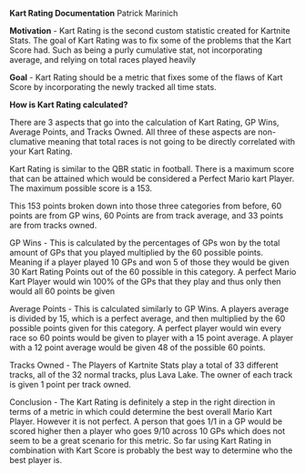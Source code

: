**Kart Rating Documentation**
Patrick Marinich

**Motivation** - Kart Rating is the second custom statistic created for Kartnite Stats. The goal of Kart Rating was to fix some of the problems that the Kart Score had. Such as being a purly cumulative stat, not incorporating average, and relying on total races played heavily

**Goal** - Kart Rating should be a metric that fixes some of the flaws of Kart Score by incorporating the newly tracked all time stats.

**How is Kart Rating calculated?**

There are 3 aspects that go into the calculation of Kart Rating, GP Wins, Average Points, and Tracks Owned. All three of these aspects are non-clumative meaning that total races is not going to be directly correlated with your Kart Rating.

Kart Rating is similar to the QBR static in football. There is a maximum score that can be attained which would be considered a Perfect Mario kart Player. The maximum possible score is a 153. 

This 153 points broken down into those three categories from before, 60 points are from GP wins, 60 Points are from track average, and 33 points are from tracks owned.

GP Wins - This is calculated by the percentages of GPs won by the total amount of GPs that you played multiplied by the 60 possible points. Meaning if a player played 10 GPs and won 5 of those they would be given 30 Kart Rating Points out of the 60 possible in this category. A perfect Mario Kart Player would win 100% of the GPs that they play and thus only then would all 60 points be given

Average Points - This is calculated similarly to GP Wins. A players average is divided by 15, which is a perfect average, and then multiplied by the 60 possible points given for this category. A perfect player would win every race so 60 points would be given to player with a 15 point average. A player with a 12 point average would be given 48 of the possible 60 points.

Tracks Owned - The Players of Kartnite Stats play a total of 33 different tracks, all of the 32 normal tracks, plus Lava Lake. The owner of each track is given 1 point per track owned. 

Conclusion - The Kart Rating is definitely a step in the right direction in terms of a metric in which could determine the best overall Mario Kart Player. However it is not perfect. A person that goes 1/1 in a GP would be scored higher then a player who goes 9/10 across 10 GPs which does not seem to be a great scenario for this metric. So far using Kart Rating in combination with Kart Score is probably the best way to determine who the best player is.
